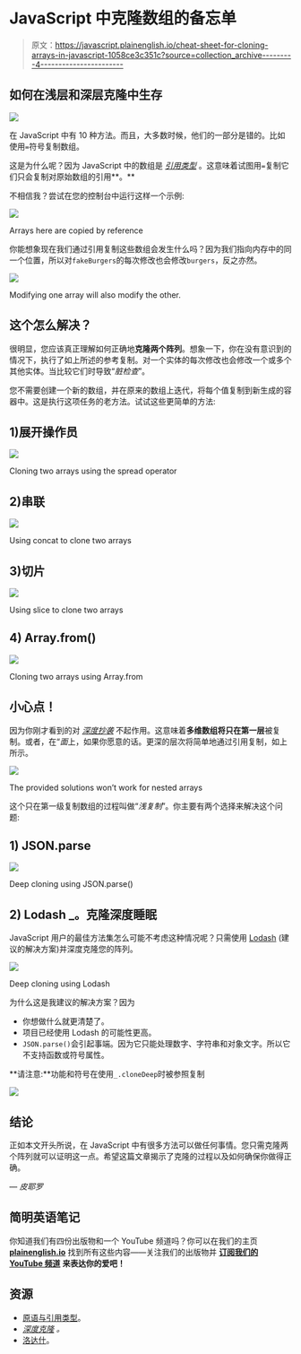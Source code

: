 # JavaScript 中克隆数组的备忘单

> 原文：<https://javascript.plainenglish.io/cheat-sheet-for-cloning-arrays-in-javascript-1058ce3c351c?source=collection_archive---------4----------------------->

## 如何在浅层和深层克隆中生存

![](img/77e567bb7d634decb61c66e8c7f15a52.png)

在 JavaScript 中有 10 种方法。而且，大多数时候，他们的一部分是错的。比如使用`=`符号复制数组。

这是为什么呢？因为 JavaScript 中的数组是 [*引用类型*](https://itnext.io/javascript-interview-prep-primitive-vs-reference-types-62eef165bec8) 。这意味着试图用`=`复制它们只会复制对原始数组的引用**。**

不相信我？尝试在您的控制台中运行这样一个示例:

![](img/50382fdae050e96e0f41ebe74c002c5b.png)

Arrays here are copied by reference

你能想象现在我们通过引用复制这些数组会发生什么吗？因为我们指向内存中的同一个位置，所以对`fakeBurgers`的每次修改也会修改`burgers`，反之亦然。

![](img/e2a3df40edb0f23c14a74801acdf3a51.png)

Modifying one array will also modify the other.

## 这个怎么解决？

很明显，您应该真正理解如何正确地**克隆两个阵列**。想象一下，你在没有意识到的情况下，执行了如上所述的参考复制。对一个实体的每次修改也会修改一个或多个其他实体。当比较它们时导致“*脏检查*”。

您不需要创建一个新的数组，并在原来的数组上迭代，将每个值复制到新生成的容器中。这是执行这项任务的老方法。试试这些更简单的方法:

## **1)展开操作员**

![](img/9b6518c851461cea0ca945eafeae8012.png)

Cloning two arrays using the spread operator

## 2)串联

![](img/f764a8ad028fa6a5f72e8e226b50bbf4.png)

Using concat to clone two arrays

## 3)切片

![](img/297cc661482151632cac86ba36318deb.png)

Using slice to clone two arrays

## 4) Array.from()

![](img/904f8af51b3ee92cfaa020c47c6dd37d.png)

Cloning two arrays using Array.from

## 小心点！

因为你刚才看到的对 [*深度抄袭*](https://levelup.gitconnected.com/difference-between-shallow-and-deep-copy-c0a968e89c44) 不起作用。这意味着**多维数组将只在第一层**被复制。或者，在“*面*上，如果你愿意的话。更深的层次将简单地通过引用复制，如上所示。

![](img/6b21a786d30c4439bdf8a319e43a8eaf.png)

The provided solutions won’t work for nested arrays

这个只在第一级复制数组的过程叫做“*浅复制*”。你主要有两个选择来解决这个问题:

## 1) JSON.parse

![](img/5a5da2a44e1d7714d93b96adf81e93b0.png)

Deep cloning using JSON.parse()

## 2) Lodash _。克隆深度睡眠

JavaScript 用户的最佳方法集怎么可能不考虑这种情况呢？只需使用 [Lodash](https://lodash.com/) (建议的解决方案)并深度克隆您的阵列。

![](img/c33a4581d1f56eed09c1cf75d4d59e5a.png)

Deep cloning using Lodash

为什么这是我建议的解决方案？因为

*   你想做什么就更清楚了。
*   项目已经使用 Lodash 的可能性更高。
*   `JSON.parse()`会引起事端。因为它只能处理数字、字符串和对象文字。所以它不支持函数或符号属性。

**请注意:**功能和符号在使用`_.cloneDeep`时被参照复制

![](img/2ecbe6429780bd961a4ed7d0a7b9089b.png)

## 结论

正如本文开头所说，在 JavaScript 中有很多方法可以做任何事情。您只需克隆两个阵列就可以证明这一点。希望这篇文章揭示了克隆的过程以及如何确保你做得正确。

— *皮耶罗*

## **简明英语笔记**

你知道我们有四份出版物和一个 YouTube 频道吗？你可以在我们的主页 [**plainenglish.io**](https://plainenglish.io/) 找到所有这些内容——关注我们的出版物并 [**订阅我们的 YouTube 频道**](https://www.youtube.com/channel/UCtipWUghju290NWcn8jhyAw) **来表达你的爱吧！**

## 资源

*   [原语与引用类型](https://itnext.io/javascript-interview-prep-primitive-vs-reference-types-62eef165bec8)。
*   [*深度克隆*](https://levelup.gitconnected.com/difference-between-shallow-and-deep-copy-c0a968e89c44) *。*
*   [洛达什](https://lodash.com/)。